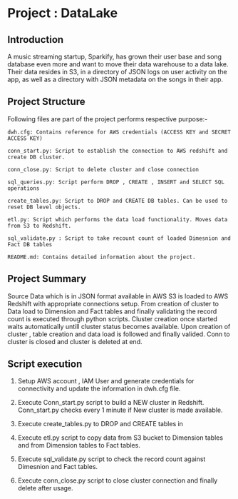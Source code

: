 Project : DataLake
==================

Introduction
------------

A music streaming startup, Sparkify, has grown their user base and song database even more and want to move their data warehouse to a data lake. Their data resides in S3, in a directory of JSON logs on user activity on the app, as well as a directory with JSON metadata on the songs in their app.


Project Structure
-----------------

Following files are part of the project performs respective purpose:-

    dwh.cfg: Contains reference for AWS credentials (ACCESS KEY and SECRET ACCESS KEY)

    conn_start.py: Script to establish the connection to AWS redshift and create DB cluster.

    conn_close.py: Script to delete cluster and close connection
   
    sql_queries.py: Script perform DROP , CREATE , INSERT and SELECT SQL operations
    
    create_tables.py: Script to DROP and CREATE DB tables. Can be used to reset DB level objects.
    
    etl.py: Script which performs the data load functionality. Moves data from S3 to Redshift.
    
    sql_validate.py : Script to take recount count of loaded Dimesnion and Fact DB tables
   
    README.md: Contains detailed information about the project.
    

Project Summary
-----------------

Source Data which is in JSON format available in AWS S3 is loaded to AWS Redshift with appropriate connections setup.
From creation of cluster to Data load to Dimension and Fact tables and finally validating the record count is executed through python scripts.
Cluster creation once started waits automatically untill cluster status becomes available.
Upon creation of cluster , table creation and data load is followed and finally valided.
Conn to cluster is closed and cluster is deleted at end.

Script execution
----------------

1. Setup AWS account , IAM User and generate credentials for connectivity and update the information in dwh.cfg file.

2. Execute Conn_start.py script to build a NEW cluster in Redshift. Conn_start.py checks every 1 minute if New cluster is made available.

3. Execute create_tables.py to DROP and CREATE tables in 

4. Execute etl.py script to copy data from S3 bucket to Dimension tables and from Dimension tables to Fact tables.

5. Execute sql_validate.py script to check the record count against Dimesnion and Fact tables.

6. Execute conn_close.py script to close cluster connection and finally delete after usage.


